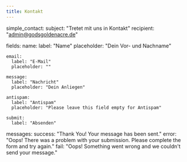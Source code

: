 ```yaml
---
title: Kontakt
---
```



simple_contact:
  subject: "Tretet mit uns in Kontakt"
  recipient: "admin@godsgoldenacre.de"

  fields:
    name:
      label: "Name"
      placeholder: "Dein  Vor- und Nachname"

    email:
      label: "E-Mail"
      placeholder: ""

    message:
      label: "Nachricht"
      placeholder: "Dein Anliegen"

    antispam:
      label: "Antispam"
      placeholder: "Please leave this field empty for Antispam"

    submit:
      label: "Absenden"

  messages:
    success: "Thank You! Your message has been sent."
    error: "Oops! There was a problem with your submission. Please complete the form and try again."
    fail: "Oops! Something went wrong and we couldn't send your message."
